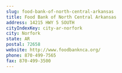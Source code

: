 ```yaml
---
slug: food-bank-of-north-central-arkansas
title: Food Bank of North Central Arkansas
address: 14215 HWY 5 SOUTH
cityIndexKey: city-ar-norfork
city: Norfork
state: AR
postal: 72658
website: http://www.foodbanknca.org/
phone: 870-499-7565
fax: 870-499-3500
---
```


